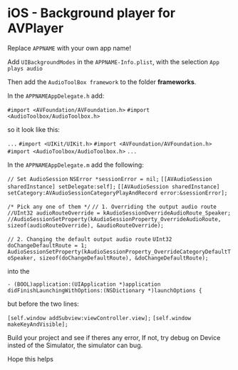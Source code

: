 # iOS - Background player for AVPlayer

Replace `APPNAME` with your own app name!

Add `UIBackgroundModes` in the `APPNAME-Info.plist`, with the selection `App plays audio`

Then add the `AudioToolBox framework` to the folder **frameworks**.

In the `APPNAMEAppDelegate.h` add:

`#import <AVFoundation/AVFoundation.h>`
`#import <AudioToolbox/AudioToolbox.h>`

so it look like this:

`...`
`#import <UIKit/UIKit.h>`
`#import <AVFoundation/AVFoundation.h>`
`#import <AudioToolbox/AudioToolbox.h>`
`...`

In the `APPNAMEAppDelegate.m` add the following:

`// Set AudioSession`
`NSError *sessionError = nil;`
`[[AVAudioSession sharedInstance] setDelegate:self];`
`[[AVAudioSession sharedInstance] setCategory:AVAudioSessionCategoryPlayAndRecord error:&sessionError];`

`/* Pick any one of them */`
`// 1. Overriding the output audio route`
`//UInt32 audioRouteOverride = kAudioSessionOverrideAudioRoute_Speaker;`
`//AudioSessionSetProperty(kAudioSessionProperty_OverrideAudioRoute, sizeof(audioRouteOverride), &audioRouteOverride);`

`// 2. Changing the default output audio route`
`UInt32 doChangeDefaultRoute = 1;`
`AudioSessionSetProperty(kAudioSessionProperty_OverrideCategoryDefaultToSpeaker, sizeof(doChangeDefaultRoute), &doChangeDefaultRoute);`

into the

`- (BOOL)application:(UIApplication *)application didFinishLaunchingWithOptions:(NSDictionary *)launchOptions {`

but before the two lines:

`[self.window addSubview:viewController.view];`
`[self.window makeKeyAndVisible];`

Build your project and see if theres any error, If not, try debug on Device insted of the Simulator, the simulator can bug.

Hope this helps